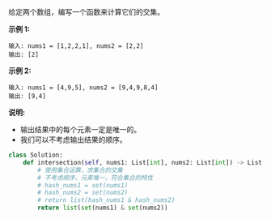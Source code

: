 给定两个数组，编写一个函数来计算它们的交集。

**示例 1:**

```
输入: nums1 = [1,2,2,1], nums2 = [2,2]
输出: [2]
```

**示例 2:**

```
输入: nums1 = [4,9,5], nums2 = [9,4,9,8,4]
输出: [9,4]
```

**说明:**

- 输出结果中的每个元素一定是唯一的。
- 我们可以不考虑输出结果的顺序。

```python
class Solution:
    def intersection(self, nums1: List[int], nums2: List[int]) -> List[int]:
        # 使用集合运算，求集合的交集
        # 不考虑顺序，元素唯一，符合集合的特性
        # hash_nums1 = set(nums1)
        # hash_nums2 = set(nums2)
        # return list(hash_nums1 & hash_nums2)
        return list(set(nums1) & set(nums2))
```

